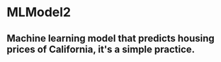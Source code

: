 # MLModel2
## Machine learning model that predicts housing prices of California, it's a simple practice.
